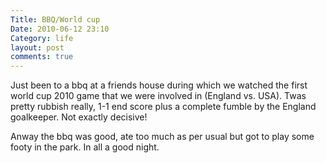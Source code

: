 ```yaml
---
Title: BBQ/World cup
Date: 2010-06-12 23:10
Category: life
layout: post
comments: true
---
```



Just been to a bbq at a friends house during which we watched the first
world cup 2010 game that we were involved in (England vs. USA). Twas
pretty rubbish really, 1-1 end score plus a complete fumble by the
England goalkeeper. Not exactly decisive!

Anway the bbq was good, ate too much as per usual but got to play some
footy in the park. In all a good night.
